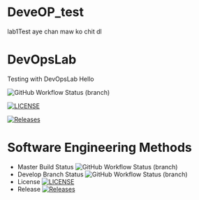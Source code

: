 # DeveOP_test
lab1Test
aye chan maw ko chit dl
# DevOpsLab
Testing with DevOpsLab
Hello

![GitHub Workflow Status (branch)](https://img.shields.io/github/actions/workflow/status/MpS133/DeveOP_test/main.yml?branch=master)

[![LICENSE](https://img.shields.io/github/license/MpS133/DeveOP_test.svg?style=flat-square)](https://github.com/MpS133/DeveOP_test/blob/master/LICENSE)

[![Releases](https://img.shields.io/github/release/MpS133/DeveOP_test/all.svg?style=flat-square)](https://github.com/MpS133/DeveOP_test/releases)

# Software Engineering Methods

* Master Build Status ![GitHub Workflow Status (branch)](https://img.shields.io/github/actions/workflow/status/MpS133/DeveOP_test/main.yml?branch=master)
* Develop Branch Status ![GitHub Workflow Status (branch)](https://img.shields.io/github/actions/workflow/status/MpS133/DeveOP_test/main.yml?branch=develop)
* License [![LICENSE](https://img.shields.io/github/license/phyozawaung005/DevOpsLab.svg?style=flat-square)](https://github.com/MpS133/DeveOP_test/blob/master/LICENSE)
* Release [![Releases](https://img.shields.io/github/release/MpS133/DeveOP_test/all.svg?style=flat-square)](https://github.com/MpS133/DeveOP_test/releases)